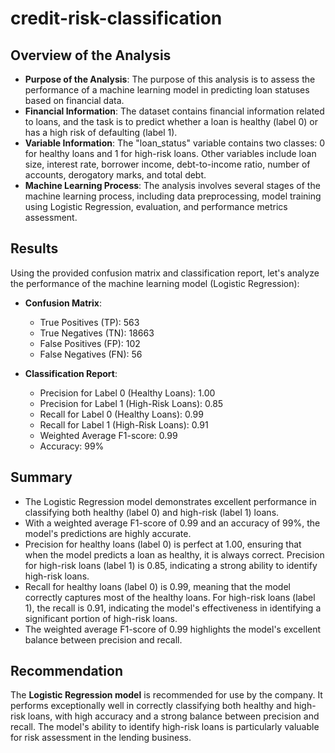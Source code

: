 # credit-risk-classification

## Overview of the Analysis

- **Purpose of the Analysis**: The purpose of this analysis is to assess the performance of a machine learning model in predicting loan statuses based on financial data.
- **Financial Information**: The dataset contains financial information related to loans, and the task is to predict whether a loan is healthy (label 0) or has a high risk of defaulting (label 1).
- **Variable Information**: The "loan_status" variable contains two classes: 0 for healthy loans and 1 for high-risk loans. Other variables include loan size, interest rate, borrower income, debt-to-income ratio, number of accounts, derogatory marks, and total debt.
- **Machine Learning Process**: The analysis involves several stages of the machine learning process, including data preprocessing, model training using Logistic Regression, evaluation, and performance metrics assessment.

## Results

Using the provided confusion matrix and classification report, let's analyze the performance of the machine learning model (Logistic Regression):

- **Confusion Matrix**:
  - True Positives (TP): 563
  - True Negatives (TN): 18663
  - False Positives (FP): 102
  - False Negatives (FN): 56

- **Classification Report**:
  - Precision for Label 0 (Healthy Loans): 1.00
  - Precision for Label 1 (High-Risk Loans): 0.85
  - Recall for Label 0 (Healthy Loans): 0.99
  - Recall for Label 1 (High-Risk Loans): 0.91
  - Weighted Average F1-score: 0.99
  - Accuracy: 99%

## Summary

- The Logistic Regression model demonstrates excellent performance in classifying both healthy (label 0) and high-risk (label 1) loans.
- With a weighted average F1-score of 0.99 and an accuracy of 99%, the model's predictions are highly accurate.
- Precision for healthy loans (label 0) is perfect at 1.00, ensuring that when the model predicts a loan as healthy, it is always correct. Precision for high-risk loans (label 1) is 0.85, indicating a strong ability to identify high-risk loans.
- Recall for healthy loans (label 0) is 0.99, meaning that the model correctly captures most of the healthy loans. For high-risk loans (label 1), the recall is 0.91, indicating the model's effectiveness in identifying a significant portion of high-risk loans.
- The weighted average F1-score of 0.99 highlights the model's excellent balance between precision and recall.

## Recommendation

The **Logistic Regression model** is recommended for use by the company. It performs exceptionally well in correctly classifying both healthy and high-risk loans, with high accuracy and a strong balance between precision and recall. The model's ability to identify high-risk loans is particularly valuable for risk assessment in the lending business.
